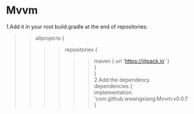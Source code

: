 # Mvvm
1.Add it in your root build.gradle at the end of repositories:<br>
>>allprojects {<br>
>>>>repositories {<br>
>>>>>>maven { url 'https://jitpack.io' }<br>
>>>>}<br>
>>}<br>
2.Add the dependency<br>
>>dependencies {<br>
>>>>implementation 'com.github.wwangxiang:Mvvm:v0.0.1'<br>
>>}<br>
